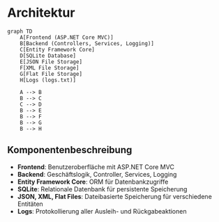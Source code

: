 # Architektur

```mermaid
graph TD
    A[Frontend (ASP.NET Core MVC)]
    B[Backend (Controllers, Services, Logging)]
    C[Entity Framework Core]
    D[SQLite Database]
    E[JSON File Storage]
    F[XML File Storage]
    G[Flat File Storage]
    H[Logs (logs.txt)]

    A --> B
    B --> C
    C --> D
    B --> E
    B --> F
    B --> G
    B --> H
```

## Komponentenbeschreibung

- **Frontend**: Benutzeroberfläche mit ASP.NET Core MVC
- **Backend**: Geschäftslogik, Controller, Services, Logging
- **Entity Framework Core**: ORM für Datenbankzugriffe
- **SQLite**: Relationale Datenbank für persistente Speicherung
- **JSON, XML, Flat Files**: Dateibasierte Speicherung für verschiedene Entitäten
- **Logs**: Protokollierung aller Ausleih- und Rückgabeaktionen
